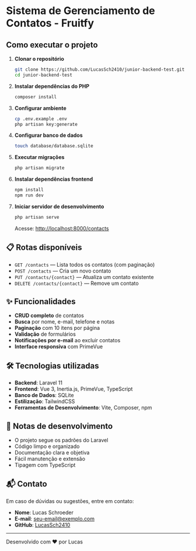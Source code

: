 # Sistema de Gerenciamento de Contatos - Fruitfy

## Como executar o projeto

1. **Clonar o repositório**

   ```bash
   git clone https://github.com/LucasSch2410/junior-backend-test.git
   cd junior-backend-test
   ```

2. **Instalar dependências do PHP**

   ```bash
   composer install
   ```

3. **Configurar ambiente**

   ```bash
   cp .env.example .env
   php artisan key:generate
   ```

4. **Configurar banco de dados**
   ```bash
   touch database/database.sqlite
   ```

5. **Executar migrações**

   ```bash
   php artisan migrate
   ```

6. **Instalar dependências frontend**

   ```bash
   npm install
   npm run dev
   ```

7. **Iniciar servidor de desenvolvimento**

   ```bash
   php artisan serve
   ```

   Acesse: [http://localhost:8000/contacts](http://localhost:8000/contacts)

## 📋 Rotas disponíveis

- `GET /contacts` — Lista todos os contatos (com paginação)
- `POST /contacts` — Cria um novo contato
- `PUT /contacts/{contact}` — Atualiza um contato existente
- `DELETE /contacts/{contact}` — Remove um contato

## ✨ Funcionalidades

- **CRUD completo** de contatos
- **Busca** por nome, e-mail, telefone e notas
- **Paginação** com 10 itens por página
- **Validação** de formulários
- **Notificações por e-mail** ao excluir contatos
- **Interface responsiva** com PrimeVue

## 🛠️ Tecnologias utilizadas

- **Backend**: Laravel 11
- **Frontend**: Vue 3, Inertia.js, PrimeVue, TypeScript
- **Banco de Dados**: SQLite
- **Estilização**: TailwindCSS
- **Ferramentas de Desenvolvimento**: Vite, Composer, npm

## 📝 Notas de desenvolvimento

- O projeto segue os padrões do Laravel
- Código limpo e organizado
- Documentação clara e objetiva
- Fácil manutenção e extensão
- Tipagem com TypeScript

## 📬 Contato

Em caso de dúvidas ou sugestões, entre em contato:
- **Nome**: Lucas Schroeder
- **E-mail**: [seu-email@exemplo.com](mailto:lucasschroeder2410@gmail.com)
- **GitHub**: [LucasSch2410](https://github.com/LucasSch2410)

---

Desenvolvido com ❤️ por Lucas
